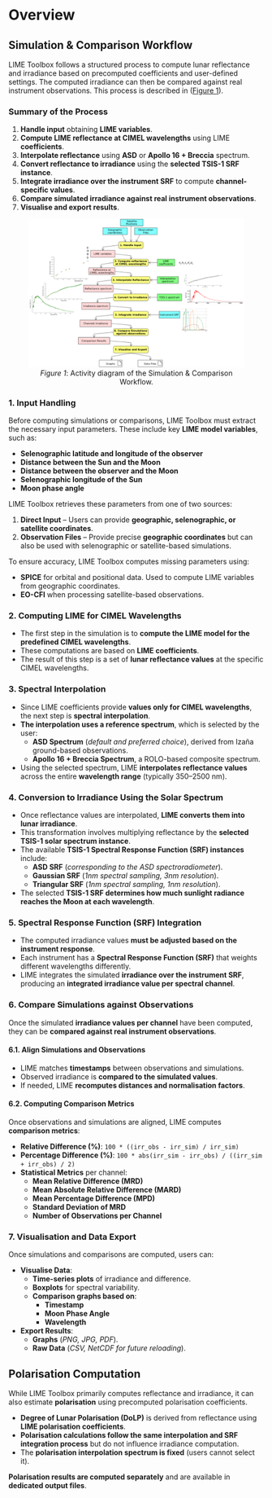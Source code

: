 # Overview

## Simulation & Comparison Workflow

LIME Toolbox follows a structured process to compute lunar reflectance and irradiance
based on precomputed coefficients and user-defined settings. The computed irradiance can
then be compared against real instrument observations.
This process is described in ([Figure 1](#fig-1)).

### Summary of the Process
1. **Handle input** obtaining **LIME variables**.
2. **Compute LIME reflectance at CIMEL wavelengths** using LIME **coefficients**.
3. **Interpolate reflectance** using **ASD** or **Apollo 16 + Breccia** spectrum.
4. **Convert reflectance to irradiance** using the **selected TSIS-1 SRF instance**.
5. **Integrate irradiance over the instrument SRF** to compute **channel-specific values**.
6. **Compare simulated irradiance against real instrument observations**.
7. **Visualise and export results**.

<figure align="center" id="fig-1">
    <img src="../../images/activity_comparison.png" alt="Activity diagram of the Simulation & Comparison Workflow"/>
    <figcaption><i>Figure 1</i>: Activity diagram of the Simulation & Comparison Workflow.</figcaption>
</figure>

### 1. Input Handling

Before computing simulations or comparisons, LIME Toolbox must extract the necessary input parameters.
These include key **LIME model variables**, such as:
- **Selenographic latitude and longitude of the observer**
- **Distance between the Sun and the Moon**
- **Distance between the observer and the Moon**
- **Selenographic longitude of the Sun**
- **Moon phase angle**

LIME Toolbox retrieves these parameters from one of two sources:

1. **Direct Input** – Users can provide **geographic, selenographic, or satellite coordinates**.
2. **Observation Files** – Provide precise **geographic coordinates** but can also be used with selenographic or satellite-based simulations.

To ensure accuracy, LIME Toolbox computes missing parameters using:
- **SPICE** for orbital and positional data. Used to compute LIME variables from geographic coordinates.
- **EO-CFI** when processing satellite-based observations.

### 2. Computing LIME for CIMEL Wavelengths
- The first step in the simulation is to **compute the LIME model for the predefined CIMEL wavelengths**.
- These computations are based on **LIME coefficients**.
- The result of this step is a set of **lunar reflectance values** at the specific CIMEL wavelengths.

### 3. Spectral Interpolation
- Since LIME coefficients provide **values only for CIMEL wavelengths**, the next step is **spectral interpolation**.
- **The interpolation uses a reference spectrum**, which is selected by the user:
  - **ASD Spectrum** (*default and preferred choice*), derived from Izaña ground-based observations.
  - **Apollo 16 + Breccia Spectrum**, a ROLO-based composite spectrum.
- Using the selected spectrum, LIME **interpolates reflectance values** across the entire **wavelength range** (typically 350–2500 nm).

### 4. Conversion to Irradiance Using the Solar Spectrum
- Once reflectance values are interpolated, **LIME converts them into lunar irradiance**.
- This transformation involves multiplying reflectance by the **selected TSIS-1 solar spectrum instance**.
- The available **TSIS-1 Spectral Response Function (SRF) instances** include:
  - **ASD SRF** (*corresponding to the ASD spectroradiometer*).
  - **Gaussian SRF** (*1nm spectral sampling, 3nm resolution*).
  - **Triangular SRF** (*1nm spectral sampling, 1nm resolution*).
- The selected **TSIS-1 SRF determines how much sunlight radiance reaches the Moon at each wavelength**.

### 5. Spectral Response Function (SRF) Integration
- The computed irradiance values **must be adjusted based on the instrument response**.
- Each instrument has a **Spectral Response Function (SRF)** that weights different wavelengths differently.
- LIME integrates the simulated **irradiance over the instrument SRF**, producing an **integrated irradiance value per spectral channel**.

### 6. Compare Simulations against Observations
Once the simulated **irradiance values per channel** have been computed, they can be **compared against real instrument observations**.

#### 6.1. Align Simulations and Observations

- LIME matches **timestamps** between observations and simulations.
- Observed irradiance is **compared to the simulated values**.
- If needed, LIME **recomputes distances and normalisation factors**.

#### 6.2. Computing Comparison Metrics
Once observations and simulations are aligned, LIME computes **comparison metrics**:
- **Relative Difference (%)**:
  `100 * ((irr_obs - irr_sim) / irr_sim)`
- **Percentage Difference (%)**:
  `100 * abs(irr_sim - irr_obs) / ((irr_sim + irr_obs) / 2)`
- **Statistical Metrics** per channel:
  - **Mean Relative Difference (MRD)**
  - **Mean Absolute Relative Difference (MARD)**
  - **Mean Percentage Difference (MPD)**
  - **Standard Deviation of MRD**
  - **Number of Observations per Channel**

### 7. Visualisation and Data Export
Once simulations and comparisons are computed, users can:
- **Visualise Data**:
  - **Time-series plots** of irradiance and difference.
  - **Boxplots** for spectral variability.
  - **Comparison graphs based on**:
    - **Timestamp**
    - **Moon Phase Angle**
    - **Wavelength**
- **Export Results**:
  - **Graphs** (*PNG, JPG, PDF*).
  - **Raw Data** (*CSV, NetCDF for future reloading*).

## Polarisation Computation
While LIME Toolbox primarily computes reflectance and irradiance, it can also estimate **polarisation** using precomputed polarisation coefficients.

- **Degree of Lunar Polarisation (DoLP)** is derived from reflectance using **LIME polarisation coefficients**.
- **Polarisation calculations follow the same interpolation and SRF integration process** but do not influence irradiance computation.
- The **polarisation interpolation spectrum is fixed** (users cannot select it).

**Polarisation results are computed separately** and are available in **dedicated output files**.
